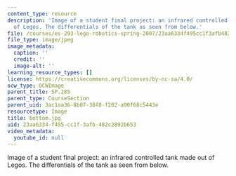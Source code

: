 ```yaml
---
content_type: resource
description: 'Image of a student final project: an infrared controlled tank made out
  of Legos. The differentials of the tank as seen from below.'
file: /courses/es-293-lego-robotics-spring-2007/23aa6334f495cc1f3afb482c2892b653_bottom.jpg
file_type: image/jpeg
image_metadata:
  caption: ''
  credit: ''
  image-alt: ''
learning_resource_types: []
license: https://creativecommons.org/licenses/by-nc-sa/4.0/
ocw_type: OCWImage
parent_title: SP.285
parent_type: CourseSection
parent_uid: 3ac1aa36-8b07-38f8-f202-a90f68c5443e
resourcetype: Image
title: bottom.jpg
uid: 23aa6334-f495-cc1f-3afb-482c2892b653
video_metadata:
  youtube_id: null
---
```

Image of a student final project: an infrared controlled tank made out of Legos. The differentials of the tank as seen from below.